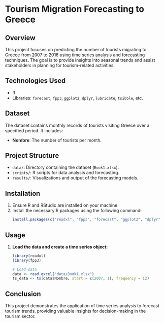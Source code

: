 # Tourism Migration Forecasting to Greece

## Overview
This project focuses on predicting the number of tourists migrating to Greece from 2007 to 2016 using time series analysis and forecasting techniques. The goal is to provide insights into seasonal trends and assist stakeholders in planning for tourism-related activities.

## Technologies Used
- R
- Libraries: `forecast`, `fpp3`, `ggplot2`, `dplyr`, `lubridate`, `tsibble`, etc.

## Dataset
The dataset contains monthly records of tourists visiting Greece over a specified period. It includes:
- **Nombre**: The number of tourists per month.

## Project Structure
- `data/`: Directory containing the dataset (`Book1.xlsx`).
- `scripts/`: R scripts for data analysis and forecasting.
- `results/`: Visualizations and output of the forecasting models.

## Installation
1. Ensure R and RStudio are installed on your machine.
2. Install the necessary R packages using the following command:
   ```R
   install.packages(c("readxl", "fpp3", "forecast", "ggplot2", "dplyr", "lubridate", "tsibble"))
## Usage

1. **Load the data and create a time series object:**
   ```R
   library(readxl)
   library(fpp3)

   # Load data
   data <- read_excel("data/Book1.xlsx")
   ts_data <- ts(data$Nombre, start = c(2007, 1), frequency = 12)
## Conclusion
This project demonstrates the application of time series analysis to forecast tourism trends, providing valuable insights for decision-making in the tourism sector.
